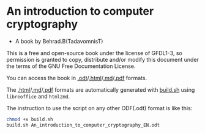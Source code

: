 # An introduction to computer cryptography

* A book by Behrad.B(TadavomnisT)

This is a free and open-source book under the license of GFDL1-3,
so permission is granted to copy, distribute and/or modify this document
under the terms of the GNU Free Documentation License.

You can access the book in [.odt](https://github.com/TadavomnisT/Free_Books-Documents/blob/main/An_introduction_to_computer_cryptography_EN/An_introduction_to_computer_cryptography_EN.odt)/[.html](https://github.com/TadavomnisT/Free_Books-Documents/blob/main/An_introduction_to_computer_cryptography_EN/An_introduction_to_computer_cryptography_EN.html)/[.md](https://github.com/TadavomnisT/Free_Books-Documents/blob/main/An_introduction_to_computer_cryptography_EN/An_introduction_to_computer_cryptography_EN.md)/[.pdf](https://github.com/TadavomnisT/Free_Books-Documents/blob/main/An_introduction_to_computer_cryptography_EN/An_introduction_to_computer_cryptography_EN.pdf) formats.

The [.html](https://github.com/TadavomnisT/Free_Books-Documents/blob/main/An_introduction_to_computer_cryptography_EN/An_introduction_to_computer_cryptography_EN.html)/[.md](https://github.com/TadavomnisT/Free_Books-Documents/blob/main/An_introduction_to_computer_cryptography_EN/An_introduction_to_computer_cryptography_EN.md)/[.pdf](https://github.com/TadavomnisT/Free_Books-Documents/blob/main/An_introduction_to_computer_cryptography_EN/An_introduction_to_computer_cryptography_EN.pdf) formats are automatically generated with [build.sh](https://github.com/TadavomnisT/Free_Books-Documents/blob/main/An_introduction_to_computer_cryptography_EN/build.sh) using `libreoffice` and `html2md`.

The instruction to use the script on any other ODF(.odt) format is like this:

```bash
chmod +x build.sh
build.sh An_introduction_to_computer_cryptography_EN.odt
```
